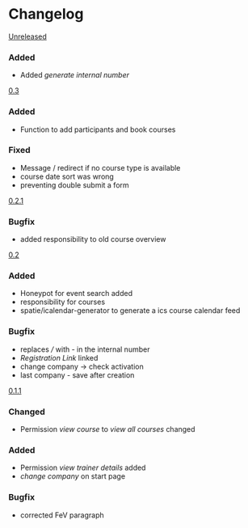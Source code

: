 # Changelog

[Unreleased]
### Added
- Added *generate internal number*

[0.3]
### Added
- Function to add participants and book courses

### Fixed
- Message / redirect if no course type is available
- course date sort was wrong
- preventing double submit a form

[0.2.1]
### Bugfix
- added responsibility to old course overview

[0.2]
### Added
- Honeypot for event search added
- responsibility for courses
- spatie/icalendar-generator to generate a ics course calendar feed

### Bugfix
- replaces */* with *-* in the internal number
- *Registration Link* linked
- change company -> check activation
- last company - save after creation

[0.1.1]
### Changed
- Permission *view course* to *view all courses* changed

### Added
- Permission *view trainer details* added
- *change company* on start page

### Bugfix
- corrected FeV paragraph

[Unreleased]: https://github.com/prevplan/ausbilder.org/compare/v0.3...master
[0.3]: https://github.com/prevplan/ausbilder.org/compare/v0.2.1...v0.3
[0.2.1]: https://github.com/prevplan/ausbilder.org/compare/v0.2...v0.2.1
[0.2]: https://github.com/prevplan/ausbilder.org/compare/v0.1.1...v0.2
[0.1.1]: https://github.com/prevplan/ausbilder.org/compare/v0.1...v0.1.1